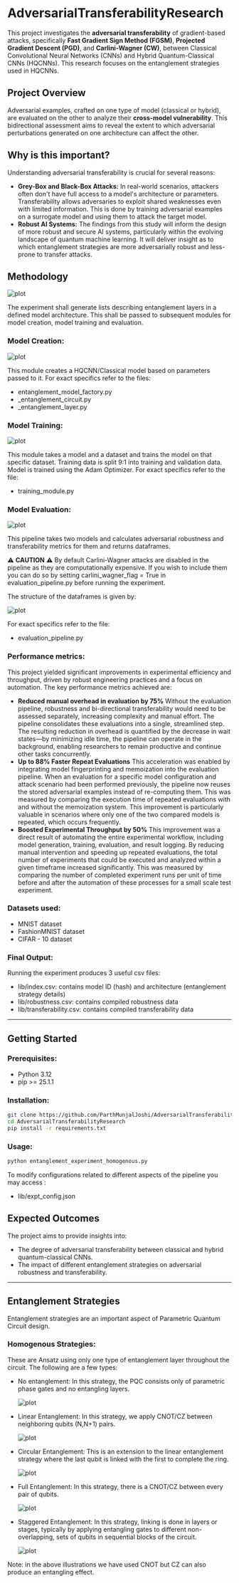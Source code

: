 # AdversarialTransferabilityResearch

This project investigates the **adversarial transferability** of gradient-based attacks, specifically **Fast Gradient Sign Method (FGSM)**, **Projected Gradient Descent (PGD)**, and **Carlini-Wagner (CW)**, between Classical Convolutional Neural Networks (CNNs) and Hybrid Quantum-Classical CNNs (HQCNNs). This research focuses on the entanglement strategies used in HQCNNs.

 
## Project Overview

Adversarial examples, crafted on one type of model (classical or hybrid), are evaluated on the other to analyze their **cross-model vulnerability**. This bidirectional assessment aims to reveal the extent to which adversarial perturbations generated on one architecture can affect the other.

## Why is this important?

Understanding adversarial transferability is crucial for several reasons:

  * **Grey-Box and Black-Box Attacks:** In real-world scenarios, attackers often don't have full access to a model's architecture or parameters. Transferability allows adversaries to exploit shared weaknesses even with limited information. This is done by training adversarial examples on a surrogate model and using them to attack the target model.
  * **Robust AI Systems:** The findings from this study will inform the design of more robust and secure AI systems, particularly within the evolving landscape of quantum machine learning. It will deliver insight as to which entanglement strategies are more adversarially robust and less-prone to transfer attacks.

## Methodology

![plot](./lib/imgs/EntanglementExperiment.png)

The experiment shall generate lists describing entanglement layers in a defined model architecture.
This shall be passed to subsequent modules for model creation, model training and evaluation.

### Model Creation:

![plot](./lib/imgs/EntglModelFactory.png)

This module creates a HQCNN/Classical model based on parameters passed to it. For exact specifics refer to the files:

  * entanglement\_model\_factory.py
  * \_entanglement\_circuit.py
  * \_entanglement\_layer.py

### Model Training:

![plot](./lib/imgs/TrainModule.png)

This module takes a model and a dataset and trains the model on that specific dataset. Training data is split 9:1 into training
and validation data. Model is trained using the Adam Optimizer. For exact specifics refer to the file:

  * training\_module.py

### Model Evaluation:

![plot](./lib/imgs/EvalPipe.png)

This pipeline takes two models and calculates adversarial robustness and transferability metrics for them and returns dataframes.

:warning: **CAUTION** :warning: By default Carlini-Wagner attacks are disabled in the pipeline as they are computationally 
expensive. If you wish to include them you can do so by setting carlini_wagner_flag = True in evaluation_pipeline.py
before running the experiment.

The structure of the dataframes is given by:

![plot](./lib/imgs/Dataset_design.png)

For exact specifics refer to the file:

  * evaluation\_pipeline.py

### Performance metrics:
This project yielded significant improvements in experimental efficiency and throughput, driven by robust engineering practices and a focus on automation. The key performance metrics achieved are:
  * **Reduced manual overhead in evaluation by 75%**
  Without the evaluation pipeline, robustness and bi-directional transferability would need to be assessed separately, increasing complexity and manual effort. The pipeline consolidates these evaluations into a single, streamlined step. The resulting reduction in overhead is quantified by the decrease in wait states—by minimizing idle time, the pipeline can operate in the background, enabling researchers to remain productive and continue other tasks concurrently.
  * **Up to 88% Faster Repeat Evaluations**
  This acceleration was enabled by integrating model fingerprinting and memoization into the evaluation pipeline. When an evaluation for a specific model configuration and attack scenario had been performed previously, the pipeline now reuses the stored adversarial examples instead of re-computing them. This was measured by comparing the execution time of repeated evaluations with and without the memoization system. This improvement is particularly valuable in scenarios where only one of the two compared models is repeated, which occurs frequently.
  * **Boosted Experimental Throughput by 50%**
  This improvement was a direct result of automating the entire experimental workflow, including model generation, training, evaluation, and result logging. By reducing manual intervention and speeding up repeated evaluations, the total number of experiments that could be executed and analyzed within a given timeframe increased significantly. This was measured by comparing the number of completed experiment runs per unit of time before and after the automation of these processes for a small scale test experiment. 

### Datasets used:
  * MNIST dataset
  * FashionMNIST dataset
  * CIFAR - 10 dataset

### Final Output:
Running the experiment produces 3 useful csv files:
  * lib/index.csv:  contains model ID (hash) and architecture (entanglement strategy details)
  * lib/robustness.csv:  contains compiled robustness data
  * lib/transferability.csv: contains compiled transferability data

---

## Getting Started

### Prerequisites:

  * Python 3.12
  * pip >= 25.1.1

### Installation:

```bash
git clone https://github.com/ParthMunjalJoshi/AdversarialTransferabilityResearch.git
cd AdversarialTransferabilityResearch
pip install -r requirements.txt
```

### Usage:
```bash
python entanglement_experiment_homogenous.py
```

To modify configurations related to different aspects of the pipeline you may access :
  * lib/expt_config.json
 
## Expected Outcomes
The project aims to provide insights into:
  * The degree of adversarial transferability between classical and hybrid quantum-classical CNNs.
  * The impact of different entanglement strategies on adversarial robustness and transferability.

---


## Entanglement Strategies

Entanglement strategies are an important aspect of Parametric Quantum Circuit design. 

### Homogenous Strategies:

These are Ansatz using only one type of entanglement layer throughout the circuit. The following are a few types:
  * No entanglement:
    In this strategy, the PQC consists only of parametric phase gates and no entangling layers. 

    ![plot](./lib/imgs/strat/no_entg.png)


  * Linear Entanglement:
    In this strategy, we apply CNOT/CZ between neighboring qubits (N,N+1) pairs.

    ![plot](./lib/imgs/strat/linear_entg.png)

  * Circular Entanglement:
    This is an extension to the linear entanglement strategy where the last qubit is linked with the first to complete the ring.

    ![plot](./lib/imgs/strat/circular_entg.png)    

  * Full Entanglement:
    In this strategy, there is a CNOT/CZ between every pair of qubits.
  
    ![plot](./lib/imgs/strat/full_entg.png)   

  * Staggered Entanglement:
    In this strategy, linking is done in layers or stages, typically by applying entangling gates to different non-overlapping, sets of qubits in sequential blocks of the circuit.

    ![plot](./lib/imgs/strat/stag_entg.png) 

Note: in the above illustrations we have used CNOT but CZ can also produce an entangling effect.



